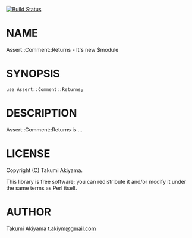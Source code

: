 [![Build Status](https://travis-ci.org/akiym/Assert-Comment-Returns.svg?branch=master)](https://travis-ci.org/akiym/Assert-Comment-Returns)
# NAME

Assert::Comment::Returns - It's new $module

# SYNOPSIS

    use Assert::Comment::Returns;

# DESCRIPTION

Assert::Comment::Returns is ...

# LICENSE

Copyright (C) Takumi Akiyama.

This library is free software; you can redistribute it and/or modify
it under the same terms as Perl itself.

# AUTHOR

Takumi Akiyama <t.akiym@gmail.com>
